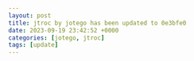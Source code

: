 ```yaml
---
layout: post
title: jtroc by jotego has been updated to 0e3bfe0
date: 2023-09-19 23:42:52 +0000
categories: [jotego, jtroc]
tags: [update]
---
```


